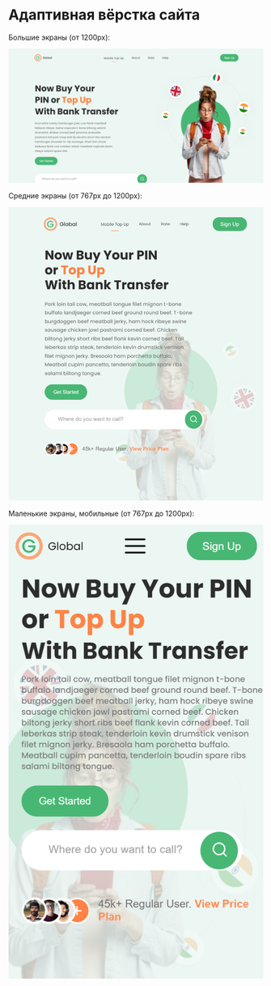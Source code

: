 # Адаптивная вёрстка сайта

Большие экраны (от 1200px):

![alt text](/src/pictures/big_screen.png)

Средние экраны (от 767px до 1200px):

![alt text](/src/pictures/tablet_screen.png)

Маленькие экраны, мобильные (от 767px до 1200px):

![alt text](/src/pictures/small_screen.png)

